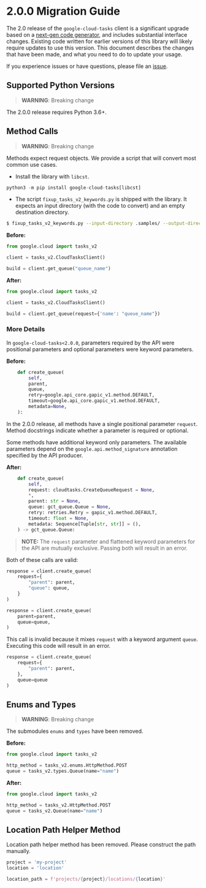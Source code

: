 # 2.0.0 Migration Guide

The 2.0 release of the `google-cloud-tasks` client is a significant upgrade based on a [next-gen code generator](https://github.com/googleapis/gapic-generator-python), and includes substantial interface changes. Existing code written for earlier versions of this library will likely require updates to use this version. This document describes the changes that have been made, and what you need to do to update your usage.

If you experience issues or have questions, please file an [issue](https://github.com/googleapis/python-tasks/issues).

## Supported Python Versions

> **WARNING**: Breaking change

The 2.0.0 release requires Python 3.6+.


## Method Calls

> **WARNING**: Breaking change

Methods expect request objects. We provide a script that will convert most common use cases.

* Install the library with `libcst`.

```py
python3 -m pip install google-cloud-tasks[libcst]
```

* The script `fixup_tasks_v2_keywords.py` is shipped with the library. It expects
an input directory (with the code to convert) and an empty destination directory.

```sh
$ fixup_tasks_v2_keywords.py --input-directory .samples/ --output-directory samples/
```

**Before:**
```py
from google.cloud import tasks_v2

client = tasks_v2.CloudTasksClient()

build = client.get_queue("queue_name")
```


**After:**
```py
from google.cloud import tasks_v2

client = tasks_v2.CloudTasksClient()

build = client.get_queue(request={'name': "queue_name"})
```

### More Details

In `google-cloud-tasks<2.0.0`, parameters required by the API were positional parameters and optional parameters were keyword parameters.

**Before:**
```py
    def create_queue(
        self,
        parent,
        queue,
        retry=google.api_core.gapic_v1.method.DEFAULT,
        timeout=google.api_core.gapic_v1.method.DEFAULT,
        metadata=None,
    ):
```

In the 2.0.0 release, all methods have a single positional parameter `request`. Method docstrings indicate whether a parameter is required or optional.

Some methods have additional keyword only parameters. The available parameters depend on the `google.api.method_signature` annotation specified by the API producer.


**After:**
```py
    def create_queue(
        self,
        request: cloudtasks.CreateQueueRequest = None,
        *,
        parent: str = None,
        queue: gct_queue.Queue = None,
        retry: retries.Retry = gapic_v1.method.DEFAULT,
        timeout: float = None,
        metadata: Sequence[Tuple[str, str]] = (),
    ) -> gct_queue.Queue:
```

> **NOTE:** The `request` parameter and flattened keyword parameters for the API are mutually exclusive.
> Passing both will result in an error.


Both of these calls are valid:

```py
response = client.create_queue(
    request={
        "parent": parent,
        "queue": queue,
    }
)
```

```py
response = client.create_queue(
    parent=parent,
    queue=queue,
)
```

This call is invalid because it mixes `request` with a keyword argument `queue`. Executing this code
will result in an error.

```py
response = client.create_queue(
    request={
        "parent": parent,
    },
    queue=queue
)
```



## Enums and Types


> **WARNING**: Breaking change

The submodules `enums` and `types` have been removed.

**Before:**
```py
from google.cloud import tasks_v2

http_method = tasks_v2.enums.HttpMethod.POST
queue = tasks_v2.types.Queue(name="name")
```


**After:**
```py
from google.cloud import tasks_v2

http_method = tasks_v2.HttpMethod.POST
queue = tasks_v2.Queue(name="name")
```

## Location Path Helper Method

Location path helper method has been removed. Please construct
the path manually.

```py
project = 'my-project'
location = 'location'

location_path = f'projects/{project}/locations/{location}'
```

